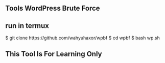 <h2>Tools WordPress Brute Force</h2>
<h2>run in termux</h2>
$ git clone https://github.com/wahyuhaxor/wpbf
$ cd wpbf
$ bash wp.sh
<h2>This Tool Is For Learning Only</h2>
